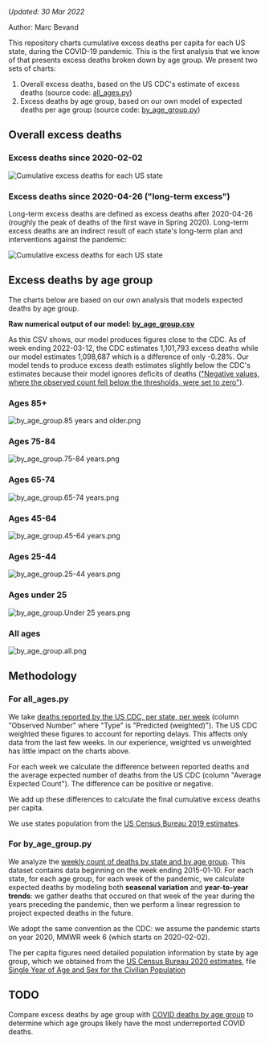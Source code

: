 *Updated: 30 Mar 2022*

Author: Marc Bevand

This repository charts cumulative excess deaths per capita for each US state,
during the COVID-19 pandemic. This is the first analysis that we know of that
presents excess deaths broken down by age group. We present two sets of charts:

1. Overall excess deaths, based on the US CDC's estimate of excess deaths
  (source code: [all_ages.py](all_ages.py))
2. Excess deaths by age group, based on our own model of expected deaths per
  age group (source code: [by_age_group.py](by_age_group.py))

## Overall excess deaths

### Excess deaths since 2020-02-02

![Cumulative excess deaths for each US state](all_ages.full.png)

### Excess deaths since 2020-04-26 ("long-term excess")

Long-term excess deaths are defined as excess deaths after 2020-04-26 (roughly
the peak of deaths of the first wave in Spring 2020). Long-term excess deaths are an
indirect result of each state's long-term plan and interventions against the
pandemic:

![Cumulative excess deaths for each US state](all_ages.longterm.png)

## Excess deaths by age group

The charts below are based on our own analysis that models expected deaths by
age group.

**Raw numerical output of our model: [by_age_group.csv](by_age_group.csv)**

As this CSV shows, our model produces figures close to the CDC. As of week ending
2022-03-12, the CDC estimates 1,101,793 excess deaths while our model estimates 1,098,687
which is a difference of only -0.28%. Our model tends to produce excess death estimates slightly
below the CDC's estimates because their model ignores deficits of deaths (["Negative
values, where the observed count fell below the thresholds, were set to
zero"](https://www.cdc.gov/nchs/nvss/vsrr/covid19/excess_deaths.htm)).

### Ages 85+

![by_age_group.85 years and older.png](by_age_group.85%20years%20and%20older.png)

### Ages 75-84

![by_age_group.75-84 years.png](by_age_group.75-84%20years.png)

### Ages 65-74

![by_age_group.65-74 years.png](by_age_group.65-74%20years.png)

### Ages 45-64

![by_age_group.45-64 years.png](by_age_group.45-64%20years.png)

### Ages 25-44

![by_age_group.25-44 years.png](by_age_group.25-44%20years.png)

### Ages under 25

![by_age_group.Under 25 years.png](by_age_group.Under%2025%20years.png)

### All ages

![by_age_group.all.png](by_age_group.all.png)

## Methodology

### For all_ages.py

We take [deaths reported by the US CDC, per state, per
week](https://data.cdc.gov/NCHS/Excess-Deaths-Associated-with-COVID-19/xkkf-xrst/)
(column "Observed Number" where "Type" is "Predicted (weighted)"). The US
CDC weighted these figures to account for reporting delays. This
affects only data from the last few weeks. In our experience, weighted vs
unweighted has little impact on the charts above.

For each week we calculate the difference between reported
deaths and the average expected number of deaths from the US CDC (column
"Average Expected Count"). The difference can be positive or negative.

We add up these differences to calculate the final cumulative excess deaths
per capita.

We use states population from the [US
Census Bureau 2019 estimates](https://www2.census.gov/programs-surveys/popest/datasets/2010-2019/state/detail/SCPRC-EST2019-18+POP-RES.csv).

### For by_age_group.py

We analyze the [weekly count of deaths by state and by age
group](https://data.cdc.gov/NCHS/Weekly-Counts-of-Deaths-by-Jurisdiction-and-Age/y5bj-9g5w).
This dataset contains data beginning on the week ending 2015-01-10.
For each state, for each age group, for each week of the pandemic, we
calculate expected deaths by modeling both **seasonal variation** and
**year-to-year trends**: we gather deaths that occured on that week of the year
during the years preceding the pandemic, then we perform a linear regression to
project expected deaths in the future.

We adopt the same convention as the CDC: we assume the pandemic starts on year
2020, MMWR week 6 (which starts on 2020-02-02).

The per capita figures need detailed population information by state by age group,
which we obtained from the [US Census Bureau 2020
estimates](https://www.census.gov/programs-surveys/popest/technical-documentation/research/evaluation-estimates/2020-evaluation-estimates/2010s-state-detail.html),
file [Single Year of Age and Sex for the Civilian
Population](https://www2.census.gov/programs-surveys/popest/datasets/2010-2020/state/asrh/SC-EST2020-AGESEX-CIV.csv)

## TODO

Compare excess deaths by age group with [COVID deaths by age
group](https://data.cdc.gov/NCHS/Provisional-COVID-19-Deaths-by-Sex-and-Age/9bhg-hcku)
to determine which age groups likely have the most underreported COVID deaths.
